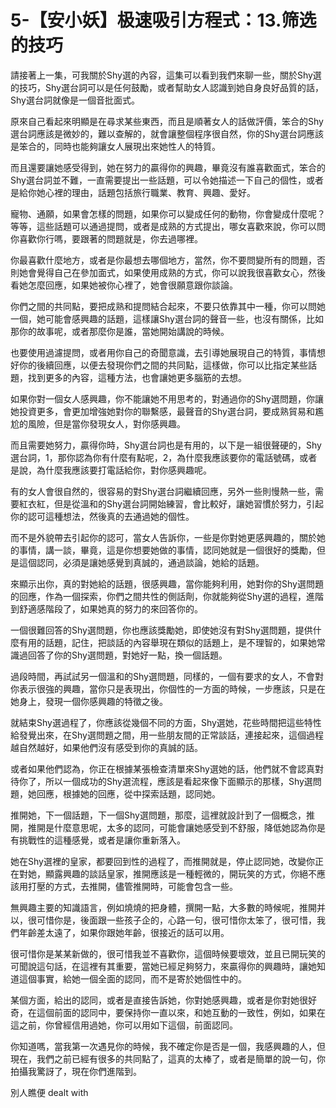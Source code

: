 # 5-【安小妖】极速吸引方程式：13.筛选的技巧

請接著上一集，可我關於Shy選的內容，這集可以看到我們來聊一些，關於Shy選的技巧，Shy選台詞可以是任何鼓勵，或者幫助女人認識到她自身良好品質的話，Shy選台詞就像是一個音批面式。

原來自己看起來明顯是在尋求某些東西，而且是順著女人的話做評價，笨合的Shy選台詞應該是微妙的，難以查解的，就會讓整個程序很自然，你的Shy選台詞應該是笨合的，同時也能夠讓女人展現出來她性人的特質。

而且還要讓她感受得到，她在努力的贏得你的興趣，畢竟沒有誰喜歡面式，笨合的Shy選台詞並不難，一直需要提出一些話題，可以令她描述一下自己的個性，或者是給你她心裡的理由，話題包括旅行職業、教育、興趣、愛好。

寵物、通願，如果會怎樣的問題，如果你可以變成任何的動物，你會變成什麼呢？等等，這些話題可以通過提問，或者是成熟的方式提出，哪女喜歡來說，你可以問你喜歡你行嗎，要跟著的問題就是，你去過哪裡。

你最喜歡什麼地方，或者是你最想去哪個地方，當然，你不要問變所有的問題，否則她會覺得自己在參加面式，如果使用成熟的方式，你可以說我很喜歡女心，然後看她怎麼回應，如果她被你心裡了，她會很願意跟你談論。

你們之間的共同點，要把成熟和提問結合起來，不要只依靠其中一種，你可以問她一個，她可能會感興趣的話題，這樣讓Shy選台詞的聲音一些，也沒有關係，比如那你的故事呢，或者那麼你是誰，當她開始講說的時候。

也要使用過濾提問，或者用你自己的奇聞意識，去引導她展現自己的特質，事情想好你的後續回應，以便去發現你們之間的共同點，這樣做，你可以比指定某些話題，找到更多的內容，這種方法，也會讓她更多腦筋的去想。

如果你對一個女人感興趣，你不能讓她不用思考的，對通過你的Shy選問題，你讓她投資更多，會更加增強她對你的聯繫感，最聲音的Shy選台詞，要成熟貿易和尷尬的風險，但是當你發現女人，對你感興趣。

而且需要她努力，贏得你時，Shy選台詞也是有用的，以下是一組很聲硬的，Shy選台詞，1，那你認為你有什麼有點呢，2，為什麼我應該要你的電話號碼，或者是說，為什麼我應該要打電話給你，對你感興趣呢。

有的女人會很自然的，很容易的對Shy選台詞繼續回應，另外一些則慢熱一些，需要紅衣紅，但是從溫和的Shy選台詞開始練習，會比較好，讓她習慣於努力，引起你的認可這種想法，然後真的去通過她的個性。

而不是外貌帶去引起你的認可，當女人告訴你，一些是你對她更感興趣的，關於她的事情，講一談，畢竟，這是你想要她做的事情，認同她就是一個很好的獎勵，但是這個認同，必須是讓她感覺到真誠的，通過談論，她給的話題。

來顯示出你，真的對她給的話題，很感興趣，當你能夠利用，她對你的Shy選問題的回應，作為一個探索，你們之間共性的側話劑，你就能夠從Shy選的過程，進階到舒適感階段了，如果她真的努力的來回答你的。

一個很難回答的Shy選問題，你也應該獎勵她，即使她沒有對Shy選問題，提供什麼有用的話題，記住，把談話的內容舉現在類似的話題上，是不理智的，如果她常識過回答了你的Shy選問題，對她好一點，換一個話題。

過段時間，再試試另一個溫和的Shy選問題，同樣的，一個有要求的女人，不會對你表示很強的興趣，當你只是表現出，你個性的一方面的時候，一步應該，只是在她身上，發現一個你感興趣的特徵之後。

就結束Shy選過程了，你應該從幾個不同的方面，Shy選她，花些時間把這些特性給發覺出來，在Shy選問題之間，用一些朋友間的正常談話，連接起來，這個過程越自然越好，如果他們沒有感受到你的真誠的話。

或者如果他們認為，你正在根據某張檢查清單來Shy選她的話，他們就不會認真對待你了，所以一個成功的Shy選流程，應該是看起來像下面顯示的那樣，Shy選問題，她回應，根據她的回應，從中探索話題，認同她。

推開她，下一個話題，下一個Shy選問題，那麼，這裡就設計到了一個概念，推開，推開是什麼意思呢，太多的認同，可能會讓她感受到不舒服，降低她認為你是有挑戰性的這種感覺，或者是讓你重新落入。

她在Shy選裡的皇家，都要回到性的過程了，而推開就是，停止認同她，改變你正在對她，顯露興趣的談話皇家，推開應該是一種輕微的，開玩笑的方式，你絕不應該用打壓的方式，去推開，儘管推開時，可能會包含一些。

無興趣主要的知識語言，例如燒燒的把身體，撰開一點，大多數的時候呢，推開并以，很可惜你是，後面跟一些孩子企的，心路一句，很可惜你太笨了，很可惜，我們年齡差太遠了，如果你跟她年齡，很接近的話可以用。

很可惜你是某某新做的，很可惜我並不喜歡你，這個時候要壞效，並且已開玩笑的可聞說這句話，在這裡有其重要，當她已經足夠努力，來贏得你的興趣時，讓她知道這個事實，給她一個全面的認同，而不是寄於她個性中的。

某個方面，給出的認同，或者是直接告訴她，你對她感興趣，或者是你對她很好奇，在這個前面的認同中，要保持你一直以來，和她互動的一致性，例如，如果在這之前，你曾經信用過她，你可以用如下這個，前面認同。

你知道嗎，當我第一次遇見你的時候，我不確定你是否是一個，我感興趣的人，但現在，我們之前已經有很多的共同點了，這真的太棒了，或者是簡單的說一句，你拍攝我驚訝了，現在你們進階到。

別人瞧便 dealt with